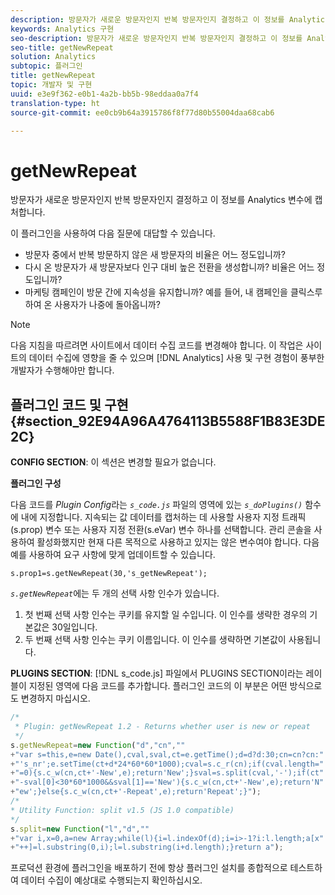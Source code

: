 ```yaml
---
description: 방문자가 새로운 방문자인지 반복 방문자인지 결정하고 이 정보를 Analytics 변수에 캡처합니다.
keywords: Analytics 구현
seo-description: 방문자가 새로운 방문자인지 반복 방문자인지 결정하고 이 정보를 Analytics 변수에 캡처합니다.
seo-title: getNewRepeat
solution: Analytics
subtopic: 플러그인
title: getNewRepeat
topic: 개발자 및 구현
uuid: e3e9f362-e0b1-4a2b-bb5b-98eddaa0a7f4
translation-type: ht
source-git-commit: ee0cb9b64a3915786f8f77d80b55004daa68cab6

---
```



# getNewRepeat

방문자가 새로운 방문자인지 반복 방문자인지 결정하고 이 정보를 Analytics 변수에 캡처합니다.

이 플러그인을 사용하여 다음 질문에 대답할 수 있습니다.

* 방문자 중에서 반복 방문하지 않은 새 방문자의 비율은 어느 정도입니까?
* 다시 온 방문자가 새 방문자보다 인구 대비 높은 전환을 생성합니까? 비율은 어느 정도입니까?
* 마케팅 캠페인이 방문 간에 지속성을 유지합니까? 예를 들어, 내 캠페인을 클릭스루하여 온 사용자가 나중에 돌아옵니까?

>[!NOTE]
>
>다음 지침을 따르려면 사이트에서 데이터 수집 코드를 변경해야 합니다. 이 작업은 사이트의 데이터 수집에 영향을 줄 수 있으며 [!DNL Analytics] 사용 및 구현 경험이 풍부한 개발자가 수행해야만 합니다.

## 플러그인 코드 및 구현 {#section_92E94A96A4764113B5588F1B83E3DE2C}

**CONFIG SECTION**: 이 섹션은 변경할 필요가 없습니다.

**플러그인 구성**

다음 코드를 *Plugin Config*&#x200B;라는 *`s_code.js`* 파일의 영역에 있는 *`s_doPlugins()`* 함수에 내에 지정합니다. 지속되는 값 데이터를 캡처하는 데 사용할 사용자 지정 트래픽(s.prop) 변수 또는 사용자 지정 전환(s.eVar) 변수 하나를 선택합니다. 관리 콘솔을 사용하여 활성화했지만 현재 다른 목적으로 사용하고 있지는 않은 변수여야 합니다. 다음 예를 사용하여 요구 사항에 맞게 업데이트할 수 있습니다.

`s.prop1=s.getNewRepeat(30,'s_getNewRepeat');`

*`s.getNewRepeat`*&#x200B;에는 두 개의 선택 사항 인수가 있습니다.

1. 첫 번째 선택 사항 인수는 쿠키를 유지할 일 수입니다. 이 인수를 생략한 경우의 기본값은 30일입니다.
1. 두 번째 선택 사항 인수는 쿠키 이름입니다. 이 인수를 생략하면 기본값이 사용됩니다.

**PLUGINS SECTION**: [!DNL s_code.js] 파일에서 PLUGINS SECTION이라는 레이블이 지정된 영역에 다음 코드를 추가합니다. 플러그인 코드의 이 부분은 어떤 방식으로도 변경하지 마십시오.

```js
/* 
 * Plugin: getNewRepeat 1.2 - Returns whether user is new or repeat 
 */ 
s.getNewRepeat=new Function("d","cn","" 
+"var s=this,e=new Date(),cval,sval,ct=e.getTime();d=d?d:30;cn=cn?cn:" 
+"'s_nr';e.setTime(ct+d*24*60*60*1000);cval=s.c_r(cn);if(cval.length=" 
+"=0){s.c_w(cn,ct+'-New',e);return'New';}sval=s.split(cval,'-');if(ct" 
+"-sval[0]<30*60*1000&&sval[1]=='New'){s.c_w(cn,ct+'-New',e);return'N" 
+"ew';}else{s.c_w(cn,ct+'-Repeat',e);return'Repeat';}"); 
/* 
* Utility Function: split v1.5 (JS 1.0 compatible) 
*/ 
s.split=new Function("l","d","" 
+"var i,x=0,a=new Array;while(l){i=l.indexOf(d);i=i>-1?i:l.length;a[x" 
+"++]=l.substring(0,i);l=l.substring(i+d.length);}return a");
```

프로덕션 환경에 플러그인을 배포하기 전에 항상 플러그인 설치를 종합적으로 테스트하여 데이터 수집이 예상대로 수행되는지 확인하십시오.
